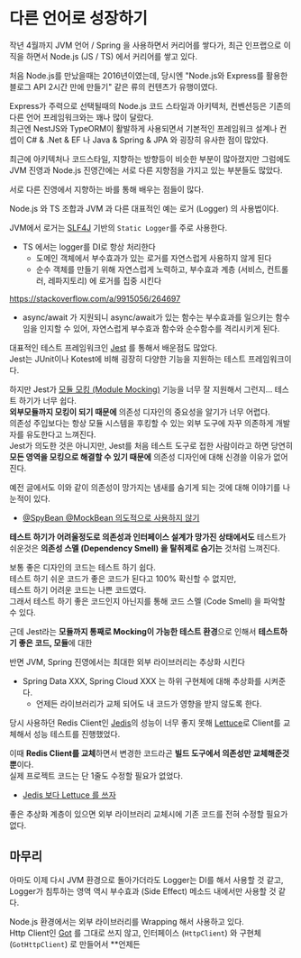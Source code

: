 # 다른 언어로 성장하기

작년 4월까지 JVM 언어 / Spring 을 사용하면서 커리어를 쌓다가, 최근 인프랩으로 이직을 하면서 Node.js (JS / TS) 에서 커리어를 쌓고 있다.    
  
처음 Node.js를 만났을때는 2016년이였는데, 당시엔 "Node.js와 Express를 활용한 블로그 API 2시간 만에 만들기" 같은 류의 컨텐츠가 유행이였다.  

Express가 주력으로 선택될때의 Node.js 코드 스타일과 아키텍처, 컨벤션등은 기존의 다른 언어 프레임워크와는 꽤나 많이 달랐다.  
최근엔 NestJS와 TypeORM이 활발하게 사용되면서 기본적인 프레임워크 설계나 컨셉이 C# & .Net & EF 나 Java & Spring & JPA 와 굉장히 유사한 점이 많았다.  

최근에 아키텍처나 코드스타일, 지향하는 방향등이 비슷한 부분이 많아졌지만 그럼에도 JVM 진영과 Node.js 진영간에는 서로 다른 지향점을 가지고 있는 부분들도 많았다.  
  
서로 다른 진영에서 지향하는 바를 통해 배우는 점들이 많다.  
  
Node.js 와 TS 조합과 JVM 과 다른 대표적인 예는 로거 (Logger) 의 사용법이다.  
  
JVM에서 로거는 [SLF4J](https://www.slf4j.org/) 기반의 `Static Logger`를 주로 사용한다.  


* TS 에서는 logger를 DI로 항상 처리한다
	* 도메인 객체에서 부수효과가 있는 로거를 자연스럽게 사용하지 않게 된다
	* 순수 객체를 만들기 위해 자연스럽게 노력하고, 부수효과 계층 (서비스, 컨트롤러, 레파지토리) 에 로거를 집중 시킨다

https://stackoverflow.com/a/9915056/264697

* async/await 가 지원되니 async/await가 있는 함수는 부수효과를 일으키는 함수임을 인지할 수 있어, 자연스럽게 부수효과 함수와 순수함수를 격리시키게 된다.

대표적인 테스트 프레임워크인 [Jest](https://jestjs.io/) 를 통해서 배운점도 많았다.  
Jest는 JUnit이나 Kotest에 비해 굉장히 다양한 기능을 지원하는 테스트 프레임워크이다.  

하지만 Jest가 [모듈 모킹 (Module Mocking)](https://www.daleseo.com/jest-mock-modules/) 기능을 너무 잘 지원해서 그런지... 테스트 하기가 너무 쉽다.  
**외부모듈까지 모킹이 되기 때문에** 의존성 디자인의 중요성을 알기가 너무 어렵다.  
의존성 주입보다는 항상 모듈 시스템을 후킹할 수 있는 외부 도구에 자꾸 의존하게 개발자를 유도한다고 느껴진다.  
Jest가 의도한 것은 아니지만, Jest를 처음 테스트 도구로 접한 사람이라고 하면 당연히 **모든 영역을 모킹으로 해결할 수 있기 때문에** 의존성 디자인에 대해 신경쓸 이유가 없어진다.  

예전 글에서도 이와 같이 의존성이 망가지는 냄새를 숨기게 되는 것에 대해 이야기를 나눈적이 있다. 

* [@SpyBean @MockBean 의도적으로 사용하지 않기](https://jojoldu.tistory.com/320)

**테스트 하기가 어려울정도로 의존성과 인터페이스 설계가 망가진 상태에서도** 테스트가 쉬운것은 **의존성 스멜 (Dependency Smell) 을 탈취제로 숨기는** 것처럼 느껴진다. 

보통 좋은 디자인의 코드는 테스트 하기 쉽다.  
테스트 하기 쉬운 코드가 좋은 코드가 된다고 100% 확신할 수 없지만,  
테스트 하기 어려운 코드는 나쁜 코드였다.  
그래서 테스트 하기 좋은 코드인지 아닌지를 통해 코드 스멜 (Code Smell) 을 파악할 수 있다.  
  
근데 Jest라는 **모듈까지 통째로 Mocking이 가능한 테스트 환경**으로 인해서 
**테스트하기 좋은 코드, 모듈**에 대한 


반면 
JVM, Spring 진영에서는 최대한 외부 라이브러리는 추상화 시킨다

* Spring Data XXX, Spring Cloud XXX 는 하위 구현체에 대해 추상화를 시켜준다.
  * 언제든 라이브러리가 교체 되어도 내 코드가 영향을 받지 않도록 한다.



당시 사용하던 Redis Client인 [Jedis](https://github.com/redis/jedis)의 성능이 너무 좋지 못해 [Lettuce](https://lettuce.io/)로 Client를 교체해서 성능 테스트를 진행했었다.  
  
이때 **Redis Client를 교체**하면서 변경한 코드라곤 **빌드 도구에서 의존성만 교체해준것뿐**이다.  
실제 프로젝트 코드는 단 1줄도 수정할 필요가 없었다.  

* [Jedis 보다 Lettuce 를 쓰자](https://jojoldu.tistory.com/418)

좋은 추상화 계층이 있으면 외부 라이브러리 교체시에 기존 코드를 전혀 수정할 필요가 없다.

## 마무리

아마도 이제 다시 JVM 환경으로 돌아가더라도 Logger는 DI를 해서 사용할 것 같고, Logger가 침투하는 영역 역시 부수효과 (Side Effect) 메소드 내에서만 사용할 것 같다.  

Node.js 환경에서는 외부 라이브러리를 Wrapping 해서 사용하고 있다.  
Http Client인 [Got](https://www.npmjs.com/package/got) 를 그대로 쓰지 않고, 인터페이스 (`HttpClient`) 와 구현체 (`GotHttpClient`) 로 만들어서 **언제든 
